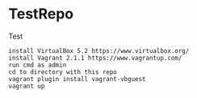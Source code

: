 # TestRepo
Test

	install VirtualBox 5.2 https://www.virtualbox.org/
	install Vagrant 2.1.1 https://www.vagrantup.com/
	run cmd as admin
	cd to directory with this repo
	vagrant plugin install vagrant-vbguest
	vagrant up
	
